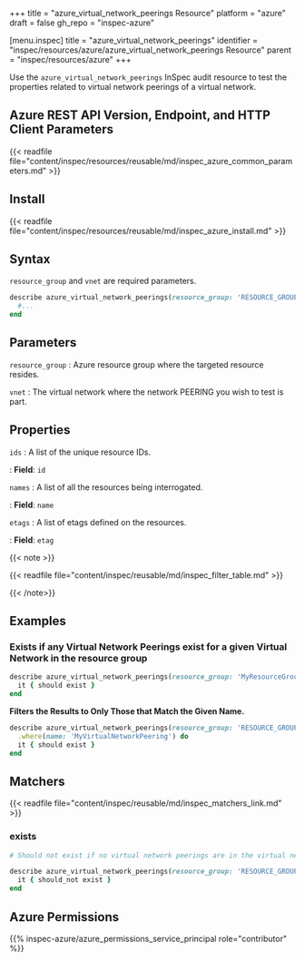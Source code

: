 +++
title = "azure_virtual_network_peerings Resource"
platform = "azure"
draft = false
gh_repo = "inspec-azure"

[menu.inspec]
title = "azure_virtual_network_peerings"
identifier = "inspec/resources/azure/azure_virtual_network_peerings Resource"
parent = "inspec/resources/azure"
+++

Use the `azure_virtual_network_peerings` InSpec audit resource to test the properties related to virtual network peerings of a virtual network.

## Azure REST API Version, Endpoint, and HTTP Client Parameters

{{< readfile file="content/inspec/resources/reusable/md/inspec_azure_common_parameters.md" >}}

## Install

{{< readfile file="content/inspec/resources/reusable/md/inspec_azure_install.md" >}}

## Syntax

`resource_group` and `vnet` are required parameters.

```ruby
describe azure_virtual_network_peerings(resource_group: 'RESOURCE_GROUP', vnet: 'VIRTUAL-NETWORK-NAME') do
  #...
end
```

## Parameters

`resource_group`
: Azure resource group where the targeted resource resides.

`vnet`
: The virtual network where the network PEERING you wish to test is part.

## Properties

`ids`
: A list of the unique resource IDs.

: **Field**: `id`

`names`
: A list of all the resources being interrogated.

: **Field**: `name`

`etags`
: A list of etags defined on the resources.

: **Field**: `etag`

{{< note >}}

{{< readfile file="content/inspec/reusable/md/inspec_filter_table.md" >}}

{{< /note>}}

## Examples

### Exists if any Virtual Network Peerings exist for a given Virtual Network in the resource group

```ruby
describe azure_virtual_network_peerings(resource_group: 'MyResourceGroup', vnet: 'virtual-network-name') do
  it { should exist }
end
```

**Filters the Results to Only Those that Match the Given Name.**

```ruby
describe azure_virtual_network_peerings(resource_group: 'RESOURCE_GROUP', vnet: 'VIRTUAL-NETWORK-NAME') do
  .where(name: 'MyVirtualNetworkPeering') do
  it { should exist }
end
```

## Matchers

{{< readfile file="content/inspec/reusable/md/inspec_matchers_link.md" >}}

### exists

```ruby
# Should not exist if no virtual network peerings are in the virtual network.

describe azure_virtual_network_peerings(resource_group: 'RESOURCE_GROUP', vnet: 'VIRTUAL-NETWORK-NAME') do
  it { should_not exist }
end
```

## Azure Permissions

{{% inspec-azure/azure_permissions_service_principal role="contributor" %}}
